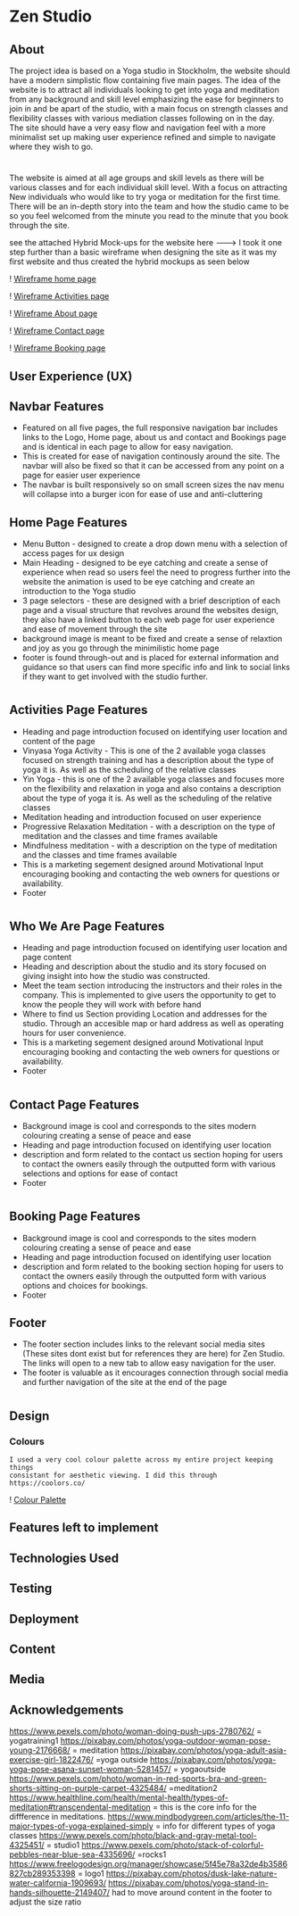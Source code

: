 # Zen Studio

## About
The project idea is based on a Yoga studio in Stockholm, the website should have a modern simplistic flow containing 
five main pages. The idea of the website is to attract all individuals looking to get into yoga and meditation
from any background and skill level emphasizing the ease for beginners to join in and be apart of the studio, with a main focus on strength classes and flexibility classes with various mediation classes following on in the day.
The site should have a very easy flow and navigation feel with a more minimalist set up making user experience refined and simple to navigate where they wish to go.
# 

The website is aimed at all age groups and skill levels as there will be various classes and for each individual skill level.
With a focus on attracting New individuals who would like to try yoga or meditation for the first time.
There will be an in-depth story into the team and how the studio came to be so you feel welcomed from the minute you read to the minute that you book through the site.

see the attached Hybrid Mock-ups for the website here ---> 
I took it one step further than a basic wireframe when designing the site as it was my first website and thus created the hybrid mockups as seen below

! [Wireframe home page](/workspace/Yoga-Studio/assets/images/wireframe-1.png)

! [Wireframe Activities page](/workspace/Yoga-Studio/assets/images/wireframe-2.png)

! [Wireframe About page](/workspace/Yoga-Studio/assets/images/wireframe-3.png)

! [Wireframe Contact page](/workspace/Yoga-Studio/assets/images/wireframe-4.png)

! [Wireframe Booking page](/workspace/Yoga-Studio/assets/images/wireframe-5.png)


## User Experience (UX)




## Navbar Features
  * Featured on all five pages, the full responsive navigation bar includes links to the Logo,
    Home page, about us and contact and Bookings page and is identical in each page to allow for easy navigation.
  * This is created for ease of navigation continously around the site. The navbar will also be fixed so that it can be accessed from any point on a page
    for easier user experience
  * The navbar is built responsively so on small screen sizes the nav menu will collapse into a burger icon for ease of use and anti-cluttering

## Home Page Features

* Menu Button - designed to create a drop down menu with a selection of access pages for ux design
* Main Heading - designed to be eye catching and create a sense of experience when read so users feel the need to progress further into the website
  the animation is used to be eye catching and create an introduction to the Yoga studio 
* 3 page selectors - these are designed with a brief description of each page and a visual structure that revolves around the websites design, they also have a linked button to each web page for user experience and ease of movement through the site
* background image is meant to be fixed and create a sense of relaxtion and joy as you go through the minimilistic home page
* footer is found through-out and is placed for external information and guidance so that users can find more specific info and link to social links if they want to get involved with the studio further.
   
# 

## Activities Page Features

* Heading and page introduction focused on identifying user location and content of the page
* Vinyasa Yoga Activity - This is one of the 2 available yoga classes focused on strength training and has a description about the type of yoga it is. As well as the scheduling of the relative classes
* Yin Yoga - this is one of the 2 available yoga classes and focuses more on the flexibility and relaxation in yoga and also contains a description about the type of yoga it is. As well as the scheduling of the relative classes
* Meditation heading and introduction focused on user experience
* Progressive Relaxation Meditation - with a description on the type of meditation and the classes and time frames available
* Mindfulness meditation - with a description on the type of meditation and the classes and time frames available
* This is a marketing segement designed around Motivational Input encouraging booking and contacting the web owners for questions or availability.
* Footer


# 

## Who We Are Page Features

*  Heading and page introduction focused on identifying user location and page content
*  Heading and description about the studio and its story focused on giving insight into how the studio was constructed.
*  Meet the team section introducing the instructors and their roles in the company. This is implemented to give users the opportunity to get to know the people they will work with before hand
*  Where to find us Section providing Location and addresses for the studio. Through an accesible map or hard address
   as well as operating hours for user convenience.
* This is a marketing segement designed around Motivational Input encouraging booking and contacting the web owners for questions or availability.
* Footer

# 

## Contact Page Features 

*  Background image is cool and corresponds to the sites modern colouring creating a sense of peace and ease 
*  Heading and page introduction focused on identifying user location
*  description and form related to the contact us section hoping for users to contact the owners easily through the outputted form
   with various selections and options for ease of contact
*  Footer


# 

## Booking Page Features

*  Background image is cool and corresponds to the sites modern colouring creating a sense of peace and ease 
*  Heading and page introduction focused on identifying user location
*  description and form related to the booking section hoping for users to contact the owners easily through the outputted form
   with various options and choices for bookings.
*  Footer
 
## Footer

* The footer section includes links to the relevant social media sites (These sites dont exist but for references they are here) for Zen Studio. The links will open to a new tab to allow easy navigation for the user.
* The footer is valuable as it encourages connection through social media and further navigation of the site at the end of the page

#  

## Design
  
  ### Colours
    I used a very cool colour palette across my entire project keeping things
    consistant for aesthetic viewing. I did this through https://coolors.co/
 
 ! [Colour Palette](/workspace/Yoga-Studio/assets/images/color-palette.png)

## Features left to implement

## Technologies Used

## Testing

## Deployment

## Content

## Media 

## Acknowledgements
https://www.pexels.com/photo/woman-doing-push-ups-2780762/ = yogatraining1
https://pixabay.com/photos/yoga-outdoor-woman-pose-young-2176668/ = meditation
https://pixabay.com/photos/yoga-adult-asia-exercise-girl-1822476/ =yoga outside
https://pixabay.com/photos/yoga-yoga-pose-asana-sunset-woman-5281457/ = yogaoutside
https://www.pexels.com/photo/woman-in-red-sports-bra-and-green-shorts-sitting-on-purple-carpet-4325484/ =meditation2
https://www.healthline.com/health/mental-health/types-of-meditation#transcendental-meditation = this is the core info for the diffference in meditations.
https://www.mindbodygreen.com/articles/the-11-major-types-of-yoga-explained-simply = info for different types of yoga classes
https://www.pexels.com/photo/black-and-gray-metal-tool-4325451/ = studio1
https://www.pexels.com/photo/stack-of-colorful-pebbles-near-blue-sea-4335696/ =rocks1
https://www.freelogodesign.org/manager/showcase/5f45e78a32de4b3586827cb289353398 = logo1
https://pixabay.com/photos/dusk-lake-nature-water-california-1909693/
https://pixabay.com/photos/yoga-stand-in-hands-silhouette-2149407/
had to move around content in the footer to adjust the size ratio